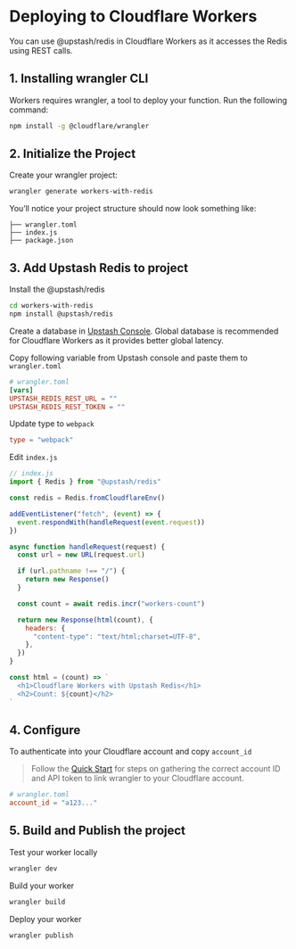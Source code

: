 # Deploying to Cloudflare Workers

You can use @upstash/redis in Cloudflare Workers as it accesses the Redis using
REST calls.

## 1. Installing wrangler CLI

Workers requires wrangler, a tool to deploy your function. Run the following
command:

```bash
npm install -g @cloudflare/wrangler
```

## 2. Initialize the Project

Create your wrangler project:

```bash
wrangler generate workers-with-redis
```

You’ll notice your project structure should now look something like:

```
├── wrangler.toml
├── index.js
├── package.json
```

## 3. Add Upstash Redis to project

Install the @upstash/redis

```bash
cd workers-with-redis
npm install @upstash/redis
```

Create a database in [Upstash Console](https://console.upstash.com/). Global
database is recommended for Cloudflare Workers as it provides better global
latency.

Copy following variable from Upstash console and paste them to `wrangler.toml`

```toml
# wrangler.toml
[vars]
UPSTASH_REDIS_REST_URL = ""
UPSTASH_REDIS_REST_TOKEN = ""
```

Update type to `webpack`

```toml
type = "webpack"
```

Edit `index.js`

```js
// index.js
import { Redis } from "@upstash/redis"

const redis = Redis.fromCloudflareEnv()

addEventListener("fetch", (event) => {
  event.respondWith(handleRequest(event.request))
})

async function handleRequest(request) {
  const url = new URL(request.url)

  if (url.pathname !== "/") {
    return new Response()
  }

  const count = await redis.incr("workers-count")

  return new Response(html(count), {
    headers: {
      "content-type": "text/html;charset=UTF-8",
    },
  })
}

const html = (count) => `
  <h1>Cloudflare Workers with Upstash Redis</h1>
  <h2>Count: ${count}</h2>
`
```

## 4. Configure

To authenticate into your Cloudflare account and copy `account_id`

> Follow the
> [Quick Start](https://developers.cloudflare.com/workers/get-started/guide#configure)
> for steps on gathering the correct account ID and API token to link wrangler
> to your Cloudflare account.

```toml
# wrangler.toml
account_id = "a123..."
```

## 5. Build and Publish the project

Test your worker locally

```bash
wrangler dev
```

Build your worker

```bash
wrangler build
```

Deploy your worker

```bash
wrangler publish
```

